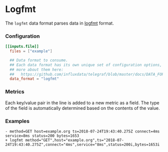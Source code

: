 # Logfmt

The `logfmt` data format parses data in [logfmt] format.

[logfmt]: https://brandur.org/logfmt

### Configuration

```toml
[[inputs.file]]
  files = ["example"]

  ## Data format to consume.
  ## Each data format has its own unique set of configuration options, read
  ## more about them here:
  ##   https://github.com/influxdata/telegraf/blob/master/docs/DATA_FORMATS_INPUT.md
  data_format = "logfmt"
```

### Metrics

Each key/value pair in the line is added to a new metric as a field.  The type
of the field is automatically determined based on the contents of the value.

### Examples

```
- method=GET host=example.org ts=2018-07-24T19:43:40.275Z connect=4ms service=8ms status=200 bytes=1653
+ logfmt method="GET",host="example.org",ts="2018-07-24T19:43:40.275Z",connect="4ms",service="8ms",status=200i,bytes=1653i
```
